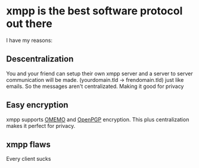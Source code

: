 # xmpp is the best software protocol out there

I have my reasons:

## Descentralization

You and your friend can setup their own xmpp server and a server to
server communication will be made. (yourdomain.tld -> frendomain.tld)
just like emails. So the messages aren't centralizated. Making it good
for privacy

## Easy encryption

xmpp supports [OMEMO](https://xmpp.org/extensions/xep-0384.html) and
[OpenPGP](https://xmpp.org/extensions/xep-0027.html) encryption. This
plus centralization makes it perfect for privacy.

## xmpp flaws

Every client sucks
